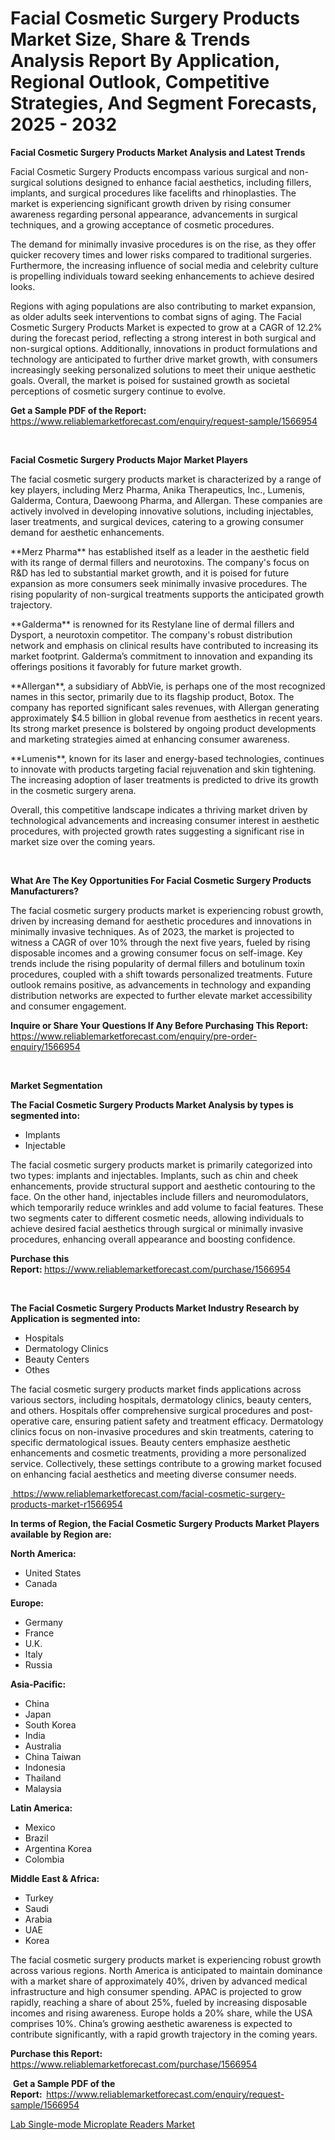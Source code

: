 <p><h1>Facial Cosmetic Surgery Products Market Size, Share & Trends Analysis Report By Application, Regional Outlook, Competitive Strategies, And Segment Forecasts, 2025 - 2032</h1></p><p><strong>Facial Cosmetic Surgery Products Market Analysis and Latest Trends</strong></p>
<p><p>Facial Cosmetic Surgery Products encompass various surgical and non-surgical solutions designed to enhance facial aesthetics, including fillers, implants, and surgical procedures like facelifts and rhinoplasties. The market is experiencing significant growth driven by rising consumer awareness regarding personal appearance, advancements in surgical techniques, and a growing acceptance of cosmetic procedures. </p><p>The demand for minimally invasive procedures is on the rise, as they offer quicker recovery times and lower risks compared to traditional surgeries. Furthermore, the increasing influence of social media and celebrity culture is propelling individuals toward seeking enhancements to achieve desired looks. </p><p>Regions with aging populations are also contributing to market expansion, as older adults seek interventions to combat signs of aging. The Facial Cosmetic Surgery Products Market is expected to grow at a CAGR of 12.2% during the forecast period, reflecting a strong interest in both surgical and non-surgical options. Additionally, innovations in product formulations and technology are anticipated to further drive market growth, with consumers increasingly seeking personalized solutions to meet their unique aesthetic goals. Overall, the market is poised for sustained growth as societal perceptions of cosmetic surgery continue to evolve.</p></p>
<p><strong>Get a Sample PDF of the Report:&nbsp;</strong> <a href="https://www.reliablemarketforecast.com/enquiry/request-sample/1566954?utm_campaign=2481&utm_medium=2&utm_source=Github&utm_content=ia&utm_term=22032025&utm_id=facial-cosmetic-surgery-products">https://www.reliablemarketforecast.com/enquiry/request-sample/1566954</a></p>
<p>&nbsp;</p>
<p><strong>Facial Cosmetic Surgery Products Major Market Players</strong></p>
<p><p>The facial cosmetic surgery products market is characterized by a range of key players, including Merz Pharma, Anika Therapeutics, Inc., Lumenis, Galderma, Contura, Daewoong Pharma, and Allergan. These companies are actively involved in developing innovative solutions, including injectables, laser treatments, and surgical devices, catering to a growing consumer demand for aesthetic enhancements.</p><p>**Merz Pharma** has established itself as a leader in the aesthetic field with its range of dermal fillers and neurotoxins. The company's focus on R&D has led to substantial market growth, and it is poised for future expansion as more consumers seek minimally invasive procedures. The rising popularity of non-surgical treatments supports the anticipated growth trajectory.</p><p>**Galderma** is renowned for its Restylane line of dermal fillers and Dysport, a neurotoxin competitor. The company's robust distribution network and emphasis on clinical results have contributed to increasing its market footprint. Galderma’s commitment to innovation and expanding its offerings positions it favorably for future market growth.</p><p>**Allergan**, a subsidiary of AbbVie, is perhaps one of the most recognized names in this sector, primarily due to its flagship product, Botox. The company has reported significant sales revenues, with Allergan generating approximately $4.5 billion in global revenue from aesthetics in recent years. Its strong market presence is bolstered by ongoing product developments and marketing strategies aimed at enhancing consumer awareness.</p><p>**Lumenis**, known for its laser and energy-based technologies, continues to innovate with products targeting facial rejuvenation and skin tightening. The increasing adoption of laser treatments is predicted to drive its growth in the cosmetic surgery arena.</p><p>Overall, this competitive landscape indicates a thriving market driven by technological advancements and increasing consumer interest in aesthetic procedures, with projected growth rates suggesting a significant rise in market size over the coming years.</p></p>
<p>&nbsp;</p>
<p><strong>What Are The Key Opportunities For Facial Cosmetic Surgery Products Manufacturers?</strong></p>
<p><p>The facial cosmetic surgery products market is experiencing robust growth, driven by increasing demand for aesthetic procedures and innovations in minimally invasive techniques. As of 2023, the market is projected to witness a CAGR of over 10% through the next five years, fueled by rising disposable incomes and a growing consumer focus on self-image. Key trends include the rising popularity of dermal fillers and botulinum toxin procedures, coupled with a shift towards personalized treatments. Future outlook remains positive, as advancements in technology and expanding distribution networks are expected to further elevate market accessibility and consumer engagement.</p></p>
<p><strong>Inquire or Share Your Questions If Any Before Purchasing This Report:</strong> <a href="https://www.reliablemarketforecast.com/enquiry/pre-order-enquiry/1566954?utm_campaign=2481&utm_medium=2&utm_source=Github&utm_content=ia&utm_term=22032025&utm_id=facial-cosmetic-surgery-products">https://www.reliablemarketforecast.com/enquiry/pre-order-enquiry/1566954</a></p>
<p>&nbsp;</p>
<p><strong>Market Segmentation</strong></p>
<p><strong>The Facial Cosmetic Surgery Products Market Analysis by types is segmented into:</strong></p>
<p><ul><li>Implants</li><li>Injectable</li></ul></p>
<p><p>The facial cosmetic surgery products market is primarily categorized into two types: implants and injectables. Implants, such as chin and cheek enhancements, provide structural support and aesthetic contouring to the face. On the other hand, injectables include fillers and neuromodulators, which temporarily reduce wrinkles and add volume to facial features. These two segments cater to different cosmetic needs, allowing individuals to achieve desired facial aesthetics through surgical or minimally invasive procedures, enhancing overall appearance and boosting confidence.</p></p>
<p><strong>Purchase this Report:&nbsp;</strong><a href="https://www.reliablemarketforecast.com/purchase/1566954?utm_campaign=2481&utm_medium=2&utm_source=Github&utm_content=ia&utm_term=22032025&utm_id=facial-cosmetic-surgery-products">https://www.reliablemarketforecast.com/purchase/1566954</a></p>
<p>&nbsp;</p>
<p><strong>The Facial Cosmetic Surgery Products Market Industry Research by Application is segmented into:</strong></p>
<p><ul><li>Hospitals</li><li>Dermatology Clinics</li><li>Beauty Centers</li><li>Othes</li></ul></p>
<p><p>The facial cosmetic surgery products market finds applications across various sectors, including hospitals, dermatology clinics, beauty centers, and others. Hospitals offer comprehensive surgical procedures and post-operative care, ensuring patient safety and treatment efficacy. Dermatology clinics focus on non-invasive procedures and skin treatments, catering to specific dermatological issues. Beauty centers emphasize aesthetic enhancements and cosmetic treatments, providing a more personalized service. Collectively, these settings contribute to a growing market focused on enhancing facial aesthetics and meeting diverse consumer needs.</p></p>
<p><a href="https://www.reliablemarketforecast.com/facial-cosmetic-surgery-products-market-r1566954?utm_campaign=2481&utm_medium=2&utm_source=Github&utm_content=ia&utm_term=22032025&utm_id=facial-cosmetic-surgery-products">&nbsp;https://www.reliablemarketforecast.com/facial-cosmetic-surgery-products-market-r1566954</a></p>
<p><strong>In terms of Region, the Facial Cosmetic Surgery Products Market Players available by Region are:</strong></p>
<p>
    <p> <strong> North America: </strong>
        <ul>
            <li>United States</li>
            <li>Canada</li>
        </ul>
        </p> 
    <p> <strong> Europe: </strong>
        <ul>
            <li>Germany</li>
            <li>France</li>
            <li>U.K.</li>
            <li>Italy</li>
            <li>Russia</li>
        </ul>
        </p> 
    <p> <strong> Asia-Pacific: </strong>
        <ul>
            <li>China</li>
            <li>Japan</li>
            <li>South Korea</li>
            <li>India</li>
            <li>Australia</li>
            <li>China Taiwan</li>
            <li>Indonesia</li>
            <li>Thailand</li>
            <li>Malaysia</li>
        </ul>
        </p> 
    <p> <strong> Latin America: </strong>
        <ul>
            <li>Mexico</li>
            <li>Brazil</li>
            <li>Argentina Korea</li>
            <li>Colombia</li>
        </ul>
        </p> 
    <p> <strong> Middle East & Africa: </strong>
        <ul>
            <li>Turkey</li>
            <li>Saudi</li>
            <li>Arabia</li>
            <li>UAE</li>
            <li>Korea</li>
        </ul>
    </p>
    </p>
<p><p>The facial cosmetic surgery products market is experiencing robust growth across various regions. North America is anticipated to maintain dominance with a market share of approximately 40%, driven by advanced medical infrastructure and high consumer spending. APAC is projected to grow rapidly, reaching a share of about 25%, fueled by increasing disposable incomes and rising awareness. Europe holds a 20% share, while the USA comprises 10%. China’s growing aesthetic awareness is expected to contribute significantly, with a rapid growth trajectory in the coming years.</p></p>
<p><strong>Purchase this Report: </strong><a href="https://www.reliablemarketforecast.com/purchase/1566954?utm_campaign=2481&utm_medium=2&utm_source=Github&utm_content=ia&utm_term=22032025&utm_id=facial-cosmetic-surgery-products">https://www.reliablemarketforecast.com/purchase/1566954</a></p>
<p>&nbsp;<strong>Get a Sample PDF of the Report:&nbsp;&nbsp;</strong><a href="https://www.reliablemarketforecast.com/enquiry/request-sample/1566954?utm_campaign=2481&utm_medium=2&utm_source=Github&utm_content=ia&utm_term=22032025&utm_id=facial-cosmetic-surgery-products">https://www.reliablemarketforecast.com/enquiry/request-sample/1566954</a></p>
<p><strong></strong></p>
<p><p><a href="https://github.com/ovtkosle/Market-Research-Report-List-1/blob/main/lab-single-mode-microplate-readers-market.md?utm_campaign=2481&utm_medium=2&utm_source=Github&utm_content=ia&utm_term=22032025&utm_id=facial-cosmetic-surgery-products">Lab Single-mode Microplate Readers Market</a></p></p>